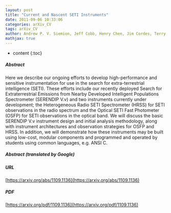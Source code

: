 ```yaml
---
layout: post
title: "Current and Nascent SETI Instruments"
date: 2011-09-06 10:33:06
categories: arXiv_CV
tags: arXiv_CV
author: Andrew P. V. Siemion, Jeff Cobb, Henry Chen, Jim Cordes, Terry Filiba, Griffin Foster, Adam Fries, Andrew Howard, Josh von Korff, Eric Korpela, Matt Lebofsky, Peter L. McMahon, Aaron Parsons, Laura Spitler, Mark Wagner, Dan Werthimer
mathjax: true
---
```


* content
{:toc}

##### Abstract
Here we describe our ongoing efforts to develop high-performance and sensitive instrumentation for use in the search for extra-terrestrial intelligence (SETI). These efforts include our recently deployed Search for Extraterrestrial Emissions from Nearby Developed Intelligent Populations Spectrometer (SERENDIP V.v) and two instruments currently under development; the Heterogeneous Radio SETI Spectrometer (HRSS) for SETI observations in the radio spectrum and the Optical SETI Fast Photometer (OSFP) for SETI observations in the optical band. We will discuss the basic SERENDIP V.v instrument design and initial analysis methodology, along with instrument architectures and observation strategies for OSFP and HRSS. In addition, we will demonstrate how these instruments may be built using low-cost, modular components and programmed and operated by students using common languages, e.g. ANSI C.

##### Abstract (translated by Google)


##### URL
[https://arxiv.org/abs/1109.1136](https://arxiv.org/abs/1109.1136)

##### PDF
[https://arxiv.org/pdf/1109.1136](https://arxiv.org/pdf/1109.1136)

